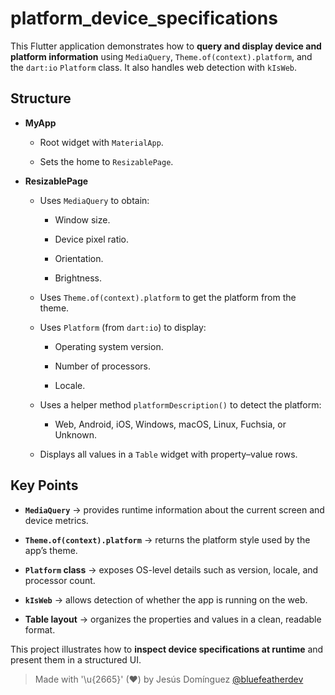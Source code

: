 # platform_device_specifications

This Flutter application demonstrates how to **query and display device and platform information** using `MediaQuery`, `Theme.of(context).platform`, and the `dart:io` `Platform` class. It also handles web detection with `kIsWeb`.

## Structure

- **MyApp**
  - Root widget with `MaterialApp`.
  
  - Sets the home to `ResizablePage`.

- **ResizablePage**
  - Uses `MediaQuery` to obtain:
  
    - Window size.
    
    - Device pixel ratio.
    - Orientation.
    - Brightness.
  - Uses `Theme.of(context).platform` to get the platform from the theme.
  - Uses `Platform` (from `dart:io`) to display:
    - Operating system version.
    
    - Number of processors.
    - Locale.
  - Uses a helper method `platformDescription()` to detect the platform:
    - Web, Android, iOS, Windows, macOS, Linux, Fuchsia, or Unknown.
  - Displays all values in a `Table` widget with property–value rows.


## Key Points

- **`MediaQuery`** → provides runtime information about the current screen and device metrics.

- **`Theme.of(context).platform`** → returns the platform style used by the app’s theme.
- **`Platform` class** → exposes OS-level details such as version, locale, and processor count.
- **`kIsWeb`** → allows detection of whether the app is running on the web.
- **Table layout** → organizes the properties and values in a clean, readable format.


This project illustrates how to **inspect device specifications at runtime** and present them in a structured UI.

> Made with '\u{2665}' (♥) by Jesús Domínguez [@bluefeatherdev](https://github.com/bluefeatherdev)
